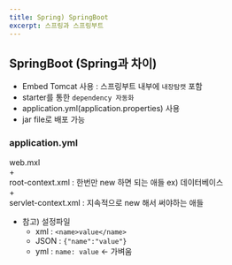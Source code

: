 ```yaml
---
title: Spring) SpringBoot
excerpt: 스프링과 스프링부트
---
```


## SpringBoot (Spring과 차이)
- Embed Tomcat 사용 : 스프링부트 내부에 `내장탐캣` 포함
- starter를 통한 `dependency 자동화`
- application.yml(application.properties) 사용
- jar file로 배포 가능

### application.yml
web.mxl  
+  
root-context.xml : 한번만 new 하면 되는 애들 ex) 데이터베이스  
+  
servlet-context.xml : 지속적으로 new 해서 써야하는 애들  

- 참고) 설정파일
  - xml : `<name>value</name>`
  - JSON : `{"name":"value"}`
  - yml : `name: value` <- 가벼움
 
<br/>

